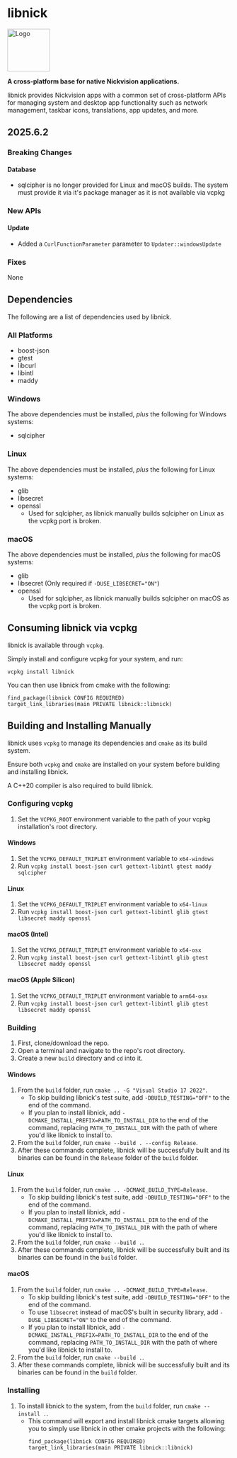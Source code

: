 # libnick

<img width='96' height='96' alt='Logo' src='libnick-r.png'/>

**A cross-platform base for native Nickvision applications.**

libnick provides Nickvision apps with a common set of cross-platform APIs for managing system and desktop app functionality such as network management, taskbar icons, translations, app updates, and more.

## 2025.6.2
### Breaking Changes
#### Database
- sqlcipher is no longer provided for Linux and macOS builds. The system must provide it via it's package manager as it is not available via vcpkg
### New APIs
#### Update
- Added a `CurlFunctionParameter` parameter to `Updater::windowsUpdate`
### Fixes
None

## Dependencies
The following are a list of dependencies used by libnick. 

### All Platforms
- boost-json
- gtest
- libcurl
- libintl
- maddy

### Windows
The above dependencies must be installed, *plus* the following for Windows systems:
- sqlcipher

### Linux
The above dependencies must be installed, *plus* the following for Linux systems:
- glib
- libsecret
- openssl
    - Used for sqlcipher, as libnick manually builds sqlcipher on Linux as the vcpkg port is broken.

### macOS
The above dependencies must be installed, *plus* the following for macOS systems:
- glib
- libsecret (Only required if `-DUSE_LIBSECRET="ON"`)
- openssl
    - Used for sqlcipher, as libnick manually builds sqlcipher on macOS as the vcpkg port is broken.

## Consuming libnick via vcpkg
libnick is available through `vcpkg`. 

Simply install and configure vcpkg for your system, and run:
```
vcpkg install libnick
```
You can then use libnick from cmake with the following:
```
find_package(libnick CONFIG REQUIRED)
target_link_libraries(main PRIVATE libnick::libnick)
```

## Building and Installing Manually
libnick uses `vcpkg` to manage its dependencies and `cmake` as its build system.

Ensure both `vcpkg` and `cmake` are installed on your system before building and installing libnick.

A C++20 compiler is also required to build libnick.

### Configuring vcpkg
1. Set the `VCPKG_ROOT` environment variable to the path of your vcpkg installation's root directory.
#### Windows
1. Set the `VCPKG_DEFAULT_TRIPLET` environment variable to `x64-windows`
1. Run `vcpkg install boost-json curl gettext-libintl gtest maddy sqlcipher`
#### Linux
1. Set the `VCPKG_DEFAULT_TRIPLET` environment variable to `x64-linux`
1. Run `vcpkg install boost-json curl gettext-libintl glib gtest libsecret maddy openssl`
#### macOS (Intel)
1. Set the `VCPKG_DEFAULT_TRIPLET` environment variable to `x64-osx`
1. Run `vcpkg install boost-json curl gettext-libintl glib gtest libsecret maddy openssl`
#### macOS (Apple Silicon)
1. Set the `VCPKG_DEFAULT_TRIPLET` environment variable to `arm64-osx`
1. Run `vcpkg install boost-json curl gettext-libintl glib gtest libsecret maddy openssl`

### Building
1. First, clone/download the repo.
1. Open a terminal and navigate to the repo's root directory.
1. Create a new `build` directory and `cd` into it. 
#### Windows
1. From the `build` folder, run `cmake .. -G "Visual Studio 17 2022"`.
    - To skip building libnick's test suite, add `-DBUILD_TESTING="OFF"` to the end of the command.
    - If you plan to install libnick, add `-DCMAKE_INSTALL_PREFIX=PATH_TO_INSTALL_DIR` to the end of the command, replacing `PATH_TO_INSTALL_DIR` with the path of where you'd like libnick to install to.
1. From the `build` folder, run `cmake --build . --config Release`.
1. After these commands complete, libnick will be successfully built and its binaries can be found in the `Release` folder of the `build` folder.
#### Linux
1. From the `build` folder, run `cmake .. -DCMAKE_BUILD_TYPE=Release`.
    - To skip building libnick's test suite, add `-DBUILD_TESTING="OFF"` to the end of the command.
    - If you plan to install libnick, add `-DCMAKE_INSTALL_PREFIX=PATH_TO_INSTALL_DIR` to the end of the command, replacing `PATH_TO_INSTALL_DIR` with the path of where you'd like libnick to install to.
1. From the `build` folder, run `cmake --build .`.
1. After these commands complete, libnick will be successfully built and its binaries can be found in the `build` folder.
#### macOS
1. From the `build` folder, run `cmake .. -DCMAKE_BUILD_TYPE=Release`.
    - To skip building libnick's test suite, add `-DBUILD_TESTING="OFF"` to the end of the command.
    - To use `libsecret` instead of macOS's built in security library, add `-DUSE_LIBSECRET="ON"` to the end of the command.
    - If you plan to install libnick, add `-DCMAKE_INSTALL_PREFIX=PATH_TO_INSTALL_DIR` to the end of the command, replacing `PATH_TO_INSTALL_DIR` with the path of where you'd like libnick to install to.
1. From the `build` folder, run `cmake --build .`.
1. After these commands complete, libnick will be successfully built and its binaries can be found in the `build` folder.

### Installing
1. To install libnick to the system, from the `build` folder, run `cmake --install .`.
    - This command will export and install libnick cmake targets allowing you to simply use libnick in other cmake projects with the following:
        ```
        find_package(libnick CONFIG REQUIRED)
        target_link_libraries(main PRIVATE libnick::libnick)
        ```
